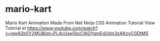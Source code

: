 # mario-kart
Mario Kart Animation Made From Net Ninja CSS Animation Tutorial 
View Tutorial at https://www.youtube.com/watch?v=jgw82b5Y2MU&list=PL4cUxeGkcC9iGYgmEd2dm3zAKzyCGDtM5
